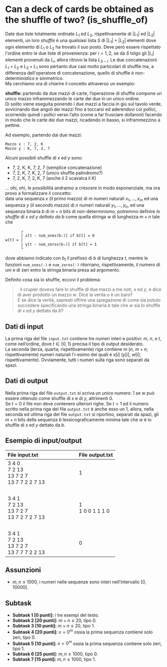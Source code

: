 # Can a deck of cards be obtained as the shuffle of two? (is_shuffle_of)

Date due liste totalmente ordinate $L_1$ ed $L_2$, rispettivamente di $|L_1|$ ed $|L_2|$ elementi, un loro _shuffle_ è una qualsiasi lista $S$ di $|L_1|+|L_2|$ elementi dove ogni elemento di $L_1$ o $L_2$ ha trovato il suo posto. Deve però essere rispettato l'ordine entro le due liste di provenienza:
per $i=1,2$, se da $S$ tolgo gli $|L_i|$ elementi provenuti da $L_i$, allora ritrovo la lista $L_{3-i}$.
Le due concatenazioni $L_1+L_2$ e $L_2+L_1$ sono pertanto due casi molto particolari di shuffle ma, a differenza dell'operatore di concatenazione, quello di shuffle è non-deterministico e simmetrico.  
Ma cerchiamo ora di chiarire il concetto attraverso un esempio:

**shuffle:** partendo da due mazzi di carte, l’operazione di shuffle compone un unico mazzo inframmezzando le carte dei due in un unico ordine.  
Di solito viene eseguita ponendo i due mazzi a faccia in giù sul tavolo verde, avvicinando due angoli dei mazzi fino a toccarsi ed aderendovi coi pollici, scorrendo quindi i pollici verso l’alto (come a far frusciare dollaroni) facendo in modo che le carte dei due mazzi, ricadendo in basso, si inframmezzino a pettine.


Ad esempio, partendo dai due mazzi:

```
Mazzo x : 7, 2, K
Mazzo y : K, 7, 2, 7
```

Alcuni possibili shuffle di $x$ ed $y$ sono:

- 7, 2, K, K, 7, 2, 7 (semplice concatenazione)
- 7, 2, K, 7, K, 2, 7 (unico shuffle palindromo?)
- 7, 2, K, 7, 2, K, 7 (anche il 2 scavalca il K)


... ohi, ohi, le possibilità andranno a crescere in modo esponenziale, ma ora provo a formalizzare il
concetto:  
data una sequenza $x$ (il primo mazzo) di $m$ numeri naturali $x_ 1,\ldots , x_m$ ed una sequenza $y$ (il secondo mazzo) di $n$ numeri naturali $y_ 1,\ldots ,y_n$, ed una sequenza binaria $b$ di $m + n$ bits di non-determinismo, potremmo definire _lo shuffle di $x$ ed $y$ dettato da $b$_ come quella stringa $w$ di lunghezza $m + n$ tale che  

```
       ┌
       | x[t - num_ones(bₜ)] if b[t] = 0
w[t] = |
       | y[t - num_zeros(bₜ)] if b[t] = 1
       └
```

dove abbiamo indicato con $b_t$ il prefisso di $b$ di lunghezza $t$, mentre le funzioni `num_ones(·)` e `num_zeros(·)` ritornano, rispettivamente, il numero di uni e di zeri entro la stringa binaria presa ad argomento.  

Definito cosa sia lo shuffle, eccovi il problema:  

> &nbsp; il crupier doveva fare lo shuffle di due mazzi a me noti, $x$ ed $y$, e dice di aver prodotto un
mazzo $w$. Dice la verità o è un baro?  
E se dice la verità, sapresti offrire una spiegazione di come sia potuto succedere specificando
una stringa binaria $b$ tale che $w$ sia lo shuffle di $x$ ed $y$ dettato da $b$?


## Dati di input

La prima riga del file `input.txt` contiene tre numeri interi e positivi: $m$, $n$, e $t$, come nell’ordine, dove $t\in \{0,1\}$ precisa  il tipo di output desiderato.  
La seconda (terza, quarta; rispettivamente) riga contiene $m$ ($n$, $m+n$; rispettivamente) numeri naturali l'$i$-esimo dei quali è $x[i]$ ($y[i]$, $w[i]$; rispettivamente).
Ovviamente, tutti i numeri sulla riga sono separati da spazi.


## Dati di output

Nella prima riga del file `output.txt` si scriva un unico numero: $1$ se $w$ può essere ottenuto come shuffle di $x$ e di $y$, altrimenti $0$.  
Se $t = 0$ il file non deve contenere ulteriori righe. Se $t = 1$ ed il numero scritto nella prima riga del file `output.txt` è anche esso un $1$, allora, nella seconda ed ultima riga del file `output.txt` si riportino, separati da spazi, gli $m + n$ bits della sequenza $b$ lessicograficamente minima tale che $w$ è lo shuffle di $x$ ed $y$ dettato da $b$.

## Esempio di input/output

| File input.txt | &nbsp;&nbsp;&nbsp;&nbsp;&nbsp;&nbsp;&nbsp;&nbsp;&nbsp;&nbsp;&nbsp;&nbsp;&nbsp;&nbsp;&nbsp;&nbsp;&nbsp;&nbsp; | File output.txt |
| :------------  | :----------------------------------: | :-------------- |
| 3 4 0<br>7 2 13<br>13 7 2 7<br>13 7 7 2 2 7 13 | &nbsp; | 1 |
| &nbsp; | &nbsp; | &nbsp; |
| 3 4 1<br>7 2 13<br>13 7 2 7<br>13 7 2 7 2 7 13 | &nbsp; | 1<br>1 0 0 1 1 1 0 |
| &nbsp; | &nbsp; | &nbsp; |
| 3 4 1<br>7 2 13<br>13 7 2 7<br>13 7 7 7 2 2 13 | &nbsp; | 0 |

## Assunzioni

- $m,n \leq 1000$, i numeri nelle sequenze sono interi nell’intervallo $[0 , 10 000]$.

## Subtask

- **Subtask 1 \[0 punti\]:** i tre esempi del testo.
- **Subtask 2 \[20 punti\]:** $m + n \leq 20$, tipo $0$.
- **Subtask 3 \[10 punti\]:** $m + n \leq 20$, tipo $1$.
- **Subtask 4 \[20 punti\]:** $x = 0^m$ ossia la prima sequenza contiene solo zeri, tipo $0$.
- **Subtask 5 \[10 punti\]:** $x = 0^m$ ossia la prima sequenza contiene solo zeri, tipo $1$.
- **Subtask 6 \[25 punti\]:** $m,n \leq 1000$, tipo $0$.
- **Subtask 7 \[15 punti\]:** $m,n \leq 1000$, tipo $1$.
